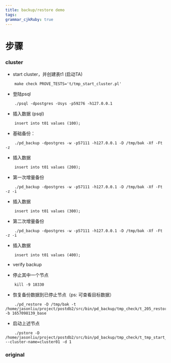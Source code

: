 ```yaml
---
title: backup/restore demo
tags: 
grammar_cjkRuby: true
---
```

# 步骤
### cluster
 - start cluster，并创建表t1 (启动TA)
```
 	make check PROVE_TESTS='t/tmp_start_cluster.pl'
```
 - 登陆psql
```
	./psql -dpostgres -Usys -p59276 -h127.0.0.1
```
 
 - 插入数据 (psql)
```
	insert into t01 values (100);
```
 
- 基础备份： 
```
 	./pd_backup -dpostgres -w -p57111 -h127.0.0.1 -D /tmp/bak -Xf -Ft -z
```
	
- 插入数据
```
	insert into t01 values (200);
```

- 第一次增量备份
```
	./pd_backup -dpostgres -w -p57111 -h127.0.0.1 -D /tmp/bak -Xf -Ft -z -i
``` 
 
- 插入数据
```
	insert into t01 values (300);
```
 
- 第二次增量备份
```
	./pd_backup -dpostgres -w -p57111 -h127.0.0.1 -D /tmp/bak -Xf -Ft -z -i
``` 
 
- 插入数据
```
	insert into t01 values (400);
```  

- verify backup

- 停止其中一个节点
```
	kill -9 18330
```
  
- 恢复备份数据到已停止节点（ps: 可查看目标数据）
```
 	./pd_restore -D /tmp/bak -t /home/jasonliu/project/postdb2/src/bin/pd_backup/tmp_check/t_205_restore_join_cluster_cluster01_data/ps1 -b 1657098139_base
```

- 启动上述节点
```
    ./pstore -D /home/jasonliu/project/postdb2/src/bin/pd_backup/tmp_check/t_tmp_start_cluster_cluster01_data/ps1 --cluster-name=cluster01 -d 1
```

 ### original
 
